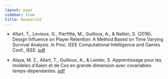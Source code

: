 ```yaml
---
layout: page
sidebar: true
title: Research2
---
```


* Allart, T., Levieux, G., Pierfitte, M., Guilloux, A., & Natkin, S. (2016). Design Influence on Player Retention: A Method Based on Time Varying Survival Analysis. In Proc. IEEE Computational Intelligence and Games Conf., IEEE.
[pdf](/research/Allart_(2016)_Design_Influence_on_Player_Retention_-_A_Method_Based_on_Time_Varying_Survival_Analysis.pdf)

* Alaya, M. Z., Allart, T., Guilloux, A., & Lemler, S. Apprentissage pour les modeles d'Aalen et de Cox en grande dimension avec covariables temps-dependantes.
[pdf](/research/Alaya_(2016)_Apprentissage_pour_les_modeles_d_Aalen_et_de_Cox_en_grande_dimension_avec_covariables_temps-dependantes.pdf)